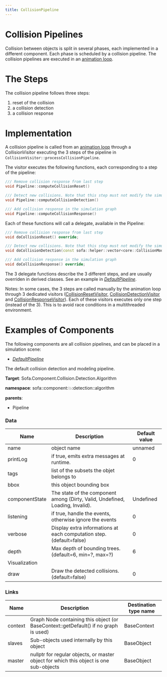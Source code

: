 ```yaml
---
title: CollisionPipeline
---
```


Collision Pipelines
===================

Collision between objects is split in several phases, each implemented in a different component.
Each phase is scheduled by a collision pipeline.
The collision pipelines are executed in an [animation loop](../../../../../simulation-principles/animation-loop/).

The Steps
=========

The collision pipeline follows three steps:

1. reset of the collision
2. a collision detection
3. a collision response

Implementation
==============

A collision pipeline is called from an [animation loop](../../../../../simulation-principles/animation-loop/) through a CollisionVisitor executing the 3 steps of the pipeline in `CollisionVisitor::processCollisionPipeline`.

The visitor executes the following functions, each corresponding to a step of the pipeline:
```cpp
/// Remove collision response from last step
void Pipeline::computeCollisionReset()
```

```cpp
/// Detect new collisions. Note that this step must not modify the simulation graph
void Pipeline::computeCollisionDetection()
```

```cpp
/// Add collision response in the simulation graph
void Pipeline::computeCollisionResponse()
```

Each of these functions will call a delegate, available in the Pipeline:
``` cpp
/// Remove collision response from last step
void doCollisionReset() override;
```

``` cpp
/// Detect new collisions. Note that this step must not modify the simulation graph
void doCollisionDetection(const sofa::helper::vector<core::CollisionModel*>& collisionModels) override;
```

``` cpp
/// Add collision response in the simulation graph
void doCollisionResponse() override;
```

The 3 delegate functions describe the 3 different steps, and are usually overriden in derived classes.
See an example in [_DefaultPipeline_](./../defaultpipeline).

Notes:
In some cases, the 3 steps are called manually by the animation loop through 3 dedicated visitors ([CollisionResetVisitor](https://www.sofa-framework.org/api/master/sofa/html/classsofa_1_1simulation_1_1_collision_reset_visitor.html), [CollisionDetectionVisitor](https://www.sofa-framework.org/api/master/sofa/html/classsofa_1_1simulation_1_1_collision_detection_visitor.html) and [CollisionResponseVisitor](https://www.sofa-framework.org/api/master/sofa/html/classsofa_1_1simulation_1_1_collision_response_visitor.html)).
Each of these visitors executes only one step (instead of the 3).
This is to avoid race conditions in a multithreaded environment.

Examples of Components
======================

The following components are all collision pipelines, and can be placed in a simulation scene:

- [_DefaultPipeline_](./../defaultpipeline)
<!-- automatically generated doc START -->
<!-- generate_doc -->

The default collision detection and modeling pipeline.


__Target__: Sofa.Component.Collision.Detection.Algorithm

__namespace__: sofa::component::collision::detection::algorithm

__parents__:

- Pipeline

### Data

<table>
    <thead>
        <tr>
            <th>Name</th>
            <th>Description</th>
            <th>Default value</th>
        </tr>
    </thead>
    <tbody>
	<tr>
		<td>name</td>
		<td>
object name
		</td>
		<td>unnamed</td>
	</tr>
	<tr>
		<td>printLog</td>
		<td>
if true, emits extra messages at runtime.
		</td>
		<td>0</td>
	</tr>
	<tr>
		<td>tags</td>
		<td>
list of the subsets the objet belongs to
		</td>
		<td></td>
	</tr>
	<tr>
		<td>bbox</td>
		<td>
this object bounding box
		</td>
		<td></td>
	</tr>
	<tr>
		<td>componentState</td>
		<td>
The state of the component among (Dirty, Valid, Undefined, Loading, Invalid).
		</td>
		<td>Undefined</td>
	</tr>
	<tr>
		<td>listening</td>
		<td>
if true, handle the events, otherwise ignore the events
		</td>
		<td>0</td>
	</tr>
	<tr>
		<td>verbose</td>
		<td>
Display extra informations at each computation step. (default=false)
		</td>
		<td>0</td>
	</tr>
	<tr>
		<td>depth</td>
		<td>
Max depth of bounding trees. (default=6, min=?, max=?)
		</td>
		<td>6</td>
	</tr>
	<tr>
		<td colspan="3">Visualization</td>
	</tr>
	<tr>
		<td>draw</td>
		<td>
Draw the detected collisions. (default=false)
		</td>
		<td>0</td>
	</tr>

</tbody>
</table>

### Links


| Name | Description | Destination type name |
| ---- | ----------- | --------------------- |
|context|Graph Node containing this object (or BaseContext::getDefault() if no graph is used)|BaseContext|
|slaves|Sub-objects used internally by this object|BaseObject|
|master|nullptr for regular objects, or master object for which this object is one sub-objects|BaseObject|


<!-- automatically generated doc END -->

